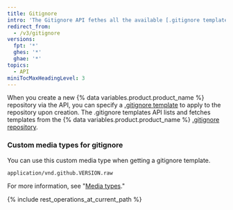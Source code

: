 ```yaml
---
title: Gitignore
intro: 'The Gitignore API fethes all the available [.gitignore templates](https://github.com/github/gitignore) that can be used to ignore the dependencies from adding in your project's repositories.' 
redirect_from:
  - /v3/gitignore
versions:
  fpt: '*'
  ghes: '*'
  ghae: '*'
topics:
  - API
miniTocMaxHeadingLevel: 3
---
```


When you create a new {% data variables.product.product_name %} repository via the API, you can specify a [.gitignore template](/github/getting-started-with-github/ignoring-files) to apply to the repository upon creation. The .gitignore templates API lists and fetches templates from the {% data variables.product.product_name %} [.gitignore repository](https://github.com/github/gitignore).

### Custom media types for gitignore

You can use this custom media type when getting a gitignore template.

    application/vnd.github.VERSION.raw

For more information, see "[Media types](/rest/overview/media-types)."

{% include rest_operations_at_current_path %}
